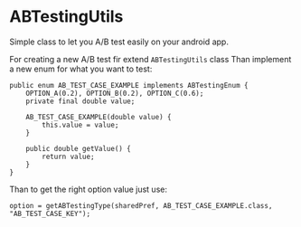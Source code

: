 # ABTestingUtils

Simple class to let you A/B test easily on your android app.

For creating a new A/B test fir extend `ABTestingUtils` class
Than implement a new enum for what you want to test:

	public enum AB_TEST_CASE_EXAMPLE implements ABTestingEnum {
		OPTION_A(0.2), OPTION_B(0.2), OPTION_C(0.6);
		private final double value;
		
		AB_TEST_CASE_EXAMPLE(double value) {
			this.value = value;
		}
		
		public double getValue() {
			return value;
		}
	}

Than to get the right option value just use:

	option = getABTestingType(sharedPref, AB_TEST_CASE_EXAMPLE.class, "AB_TEST_CASE_KEY");
